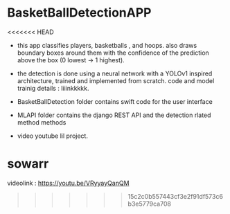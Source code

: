 # BasketBallDetectionAPP

<<<<<<< HEAD
- this app classifies players, basketballs , and hoops. also draws boundary boxes around them with the confidence of the prediction above the box (0 lowest -> 1 highest).
- the detection is done using a neural network with a YOLOv1 inspired architecture, trained and implemented   from scratch. code and model trainig details : liiinkkkkk.

- BasketBallDetection folder contains swift code for the user interface

- MLAPI folder contains the django REST API and the detection rlated method methods

- video youtube lil project.

sowarr
=======
videolink : https://youtu.be/VRyyayQanQM
>>>>>>> 15c2c0b557443cf3e2f91df573c6b3e5779ca708
